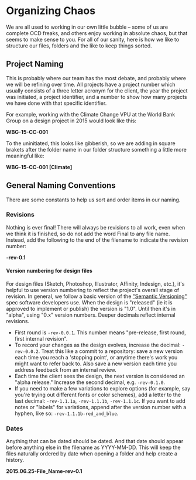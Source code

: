 # Organizing Chaos

We are all used to working in our own little bubble – some of us are complete OCD freaks, and others enjoy working in absolute chaos, but that seems to make sense to you. For all of our sanity, here is how we like to structure our files, folders and the like to keep things sorted.

## Project Naming

This is probably where our team has the most debate, and probably where we will be refining over time. All projects have a project number which usually consists of a three letter acronym for the client, the year the project was initiated, a project identifier, and a number to show how many projects we have done with that specific identifier.

For example, working with the Climate Change VPU at the World Bank Group on a design project in 2015 would look like this:

**WBG-15-CC-001**

To the uninitiated, this looks like gibberish, so we are adding in square brakets after the folder name in our folder structure something a little more meaningful like:

**WBG-15-CC-001 [Climate]**

## General Naming Conventions

There are some constants to help us sort and order items in our naming. 

### Revisions

Nothing is ever final! There will always be revisions to all work, even when we think it is finished, so do not add the word Final to any file name. Instead, add the following to the end of the filename to indicate the revision number:

**-rev-0.1**

#### Version numbering for design files

For design files (Sketch, Photoshop, Illustrator, Affinity, Indesign, etc.), it's helpful to use version numbering to reflect the project's overall stage of revision. In general, we follow a basic version of the ["Semantic Versioning"](http://semver.org) spec software developers use. When the design is "released" (ie it is approved to implement or publish) the version is "1.0". Until then it's in "alpha", using "0.x" version numbers. Deeper decimals reflect internal revisions.

- First round is `-rev-0.0.1`. This number means "pre-release, first round, first internal revision".
- To record your changes as the design evolves, increase the decimal: `-rev-0.0.2`. Treat this like a commit to a repository: save a new version each time you reach a 'stopping point', or anytime there's work you might want to refer back to. Also save a new version each time you address feedback from an internal review.
- Each time the client sees the design, the next version is considered an "alpha release." Increase the second decimal, e.g. `-rev-0.1.0`.
- If you need to make a few variations to explore options (for example, say you're trying out different fonts or color schemes), add a letter to the last decimal: `-rev-1.1.1a`, `-rev-1.1.1b`, `-rev-1.1.1c`. If you want to add notes or "labels" for variations, append after the version number with a hyphen, like so: `-rev-1.1.1b-red_and_blue`.

### Dates

Anything that can be dated should be dated. And that date should appear before anything else in the filename as YYYY-MM-DD. This will keep the files naturally ordered by date when opening a folder and help create a history.

**2015.06.25-File_Name-rev-0.1**
